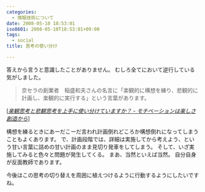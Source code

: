```yaml
---
categories:
  - 情報技術について
date: 2008-05-10 18:53:01
iso8601: 2008-05-10T18:53:01+09:00
tags:
  - social
title: 思考の使い分け

---
```


答えから言うと意識したことがありません。
むしろ全てにおいて逆行している気がしました。

<blockquote cite="http://d.hatena.ne.jp/favre21/20080327" title="Source: 楽観思考と悲観思考を上手に使い分けていますか？ - モチベーションは楽しさ創造から; Accessed Date: 3/27/2008" class="blockquote">
  <p>京セラの創業者　稲盛和夫さんの名言に「楽観的に構想を練り、悲観的に計画し、楽観的に実行する」という言葉があります。</p>
</blockquote>
<div class="cite"> [<cite><a href="http://d.hatena.ne.jp/favre21/20080327">楽観思考と悲観思考を上手に使い分けていますか？ - モチベーションは楽しさ創造から</a></cite>] </div>

構想を練るときにあーだこーだ言われ計画倒れどころか構想倒れになってしまうこともよくあります。
で、計画段階では、詳細は実施してから考えよう、という甘い言葉に詰めの甘い計画のまま見切り発車をしてしまう。
そして、いざ実施してみると色々と問題が発生してくる。
まあ、当然といえば当然。
自分自身が反面教師であります。

今後はこの思考の切り替えを周囲に植えつけるように行動するようにしたいですね。
